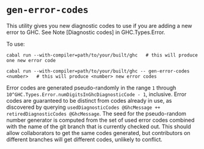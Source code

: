 `gen-error-codes`
=================

This utility gives you new diagnostic codes to use if you
are adding a new error to GHC. See Note [Diagnostic codes]
in GHC.Types.Error.

To use:

    cabal run --with-compiler=path/to/your/built/ghc   # this will produce one new error code

    cabal run --with-compiler=path/to/your/built/ghc -- gen-error-codes <number>   # this will produce <number> new error codes

Error codes are generated pseudo-randomly in the range `1` through
`10^GHC.Types.Error.numDigitsInGhcDiagnosticCode - 1`, inclusive.
Error codes are guaranteed to be distinct from codes already in use, as discovered
by querying `usedDiagnosticCodes @GhcMessage ++ retiredDiagnosticCodes @GhcMessage`.
The seed for the pseudo-random number generator is computed from the set
of used error codes combined with the name of the git branch that is currently
checked out. This should allow collaborators to get the same codes generated,
but contributors on different branches will get different codes, unlikely to conflict.
